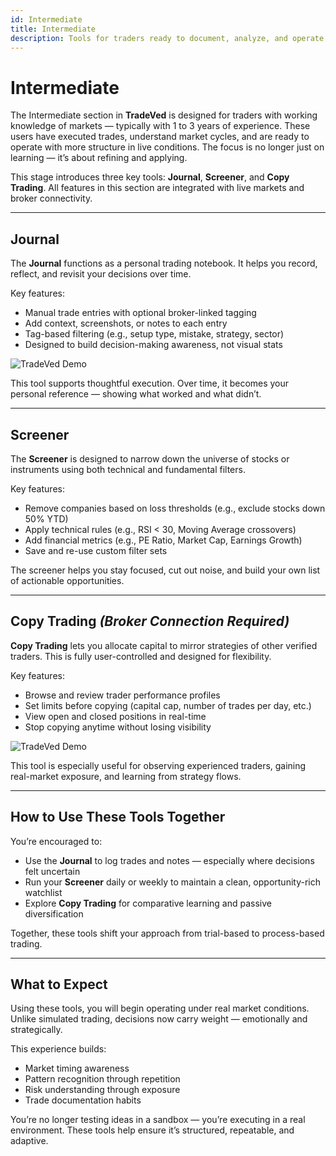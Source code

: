 ```yaml
---
id: Intermediate
title: Intermediate
description: Tools for traders ready to document, analyze, and operate with real-world market experience.
---
```


# Intermediate

The Intermediate section in **TradeVed** is designed for traders with working knowledge of markets — typically with 1 to 3 years of experience. These users have executed trades, understand market cycles, and are ready to operate with more structure in live conditions. The focus is no longer just on learning — it’s about refining and applying.

This stage introduces three key tools: **Journal**, **Screener**, and **Copy Trading**. All features in this section are integrated with live markets and broker connectivity.

---

## Journal

The **Journal** functions as a personal trading notebook. It helps you record, reflect, and revisit your decisions over time.

Key features:

- Manual trade entries with optional broker-linked tagging
- Add context, screenshots, or notes to each entry
- Tag-based filtering (e.g., setup type, mistake, strategy, sector)
- Designed to build decision-making awareness, not visual stats

![TradeVed Demo](/img/Journal.png)

This tool supports thoughtful execution. Over time, it becomes your personal reference — showing what worked and what didn’t.

---

## Screener

The **Screener** is designed to narrow down the universe of stocks or instruments using both technical and fundamental filters.

Key features:

- Remove companies based on loss thresholds (e.g., exclude stocks down 50% YTD)
- Apply technical rules (e.g., RSI < 30, Moving Average crossovers)
- Add financial metrics (e.g., PE Ratio, Market Cap, Earnings Growth)
- Save and re-use custom filter sets


The screener helps you stay focused, cut out noise, and build your own list of actionable opportunities.

---

## Copy Trading *(Broker Connection Required)*

**Copy Trading** lets you allocate capital to mirror strategies of other verified traders. This is fully user-controlled and designed for flexibility.

Key features:

- Browse and review trader performance profiles
- Set limits before copying (capital cap, number of trades per day, etc.)
- View open and closed positions in real-time
- Stop copying anytime without losing visibility

![TradeVed Demo](/img/Copy.png)

This tool is especially useful for observing experienced traders, gaining real-market exposure, and learning from strategy flows.

---

## How to Use These Tools Together

You’re encouraged to:

- Use the **Journal** to log trades and notes — especially where decisions felt uncertain
- Run your **Screener** daily or weekly to maintain a clean, opportunity-rich watchlist
- Explore **Copy Trading** for comparative learning and passive diversification

Together, these tools shift your approach from trial-based to process-based trading.

---

## What to Expect

Using these tools, you will begin operating under real market conditions. Unlike simulated trading, decisions now carry weight — emotionally and strategically.

This experience builds:

- Market timing awareness
- Pattern recognition through repetition
- Risk understanding through exposure
- Trade documentation habits

You’re no longer testing ideas in a sandbox — you’re executing in a real environment. These tools help ensure it’s structured, repeatable, and adaptive.


